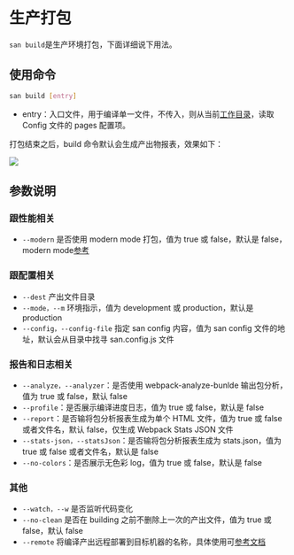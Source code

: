 # 生产打包

`san build`是生产环境打包，下面详细说下用法。

## 使用命令

```bash
san build [entry]
```

-   entry：入口文件，用于编译单一文件，不传入，则从当前[工作目录](https://zh.wikipedia.org/wiki/%E5%B7%A5%E4%BD%9C%E7%9B%AE%E9%8C%84)，读取 Config 文件的 pages 配置项。

打包结束之后，build 命令默认会生成产出物报表，效果如下：

![](./assets/format-stats.png)

## 参数说明

### 跟性能相关

-   `--modern` 是否使用 modern mode 打包，值为 true 或 false，默认是 false，modern mode[参考](/modern-mode.md)

### 跟配置相关

-   `--dest` 产出文件目录
-   `--mode，--m` 环境指示，值为 development 或 production，默认是 production
-   `--config，--config-file` 指定 san config 内容，值为 san config 文件的地址，默认会从目录中找寻 san.config.js 文件

### 报告和日志相关

-   `--analyze，--analyzer`：是否使用 webpack-analyze-bunlde 输出包分析，值为 true 或 false，默认 false
-   `--profile`：是否展示编译进度日志，值为 true 或 false，默认是 false
-   `--report`：是否输将包分析报表生成为单个 HTML 文件，值为 true 或 false 或者文件名，默认 false，仅生成 Webpack Stats JSON 文件
-   `--stats-json，--statsJson`：是否输将包分析报表生成为 stats.json，值为 true 或 false 或者文件名，默认是 false
-   `--no-colors`：是否展示无色彩 log，值为 true 或 false，默认是 false

### 其他

-   `--watch，--w` 是否监听代码变化
-   `--no-clean` 是否在 building 之前不删除上一次的产出文件，值为 true 或 false，默认 false
-   `--remote` 将编译产出远程部署到目标机器的名称，具体使用可[参考文档](/deployment.md)
